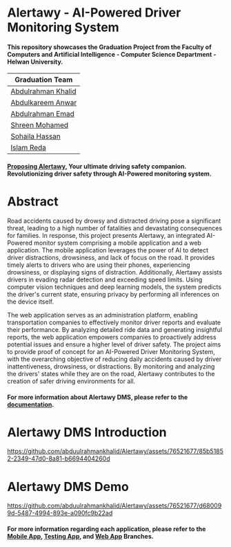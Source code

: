 # **Alertawy - AI-Powered Driver Monitoring System**

#### This repository showcases the Graduation Project from the Faculty of Computers and Artificial Intelligence - Computer Science Department - Helwan University.

| Graduation Team |
|---|
| [Abdulrahman Khalid](https://github.com/abduulrahmankhalid) |
| [Abdulkareem Anwar](https://github.com/Abdelkareem-Anwar) |
| [Abdulrahman Emad](https://github.com/AbdoEmad99) |
| [Shreen Mohamed](https://github.com/Shreen5) |
| [Sohaila Hassan](https://github.com/sohaila2) |
| [Islam Reda](https://github.com/EslamRedaMohamed) |

#### [Proposing Alertawy](https://www.canva.com/design/DAFlcxArrF4/8AGAj3IOSuUBNd198ntrQw/view?utm_content=DAFlcxArrF4&utm_campaign=designshare&utm_medium=link&utm_source=publishsharelink), Your ultimate driving safety companion. Revolutionizing driver safety through AI-Powered monitoring system.


# **Abstract**

Road accidents caused by drowsy and distracted driving pose a significant threat, leading to a high number of fatalities and devastating consequences for families. In response, this project presents Alertawy, an integrated AI-Powered monitor system comprising a mobile application and a web application. The mobile application leverages the power of AI to detect driver distractions, drowsiness, and lack of focus on the road. It provides timely alerts to drivers who are using their phones, experiencing drowsiness, or displaying signs of distraction. Additionally, Alertawy assists drivers in evading radar detection and exceeding speed limits. Using computer vision techniques and deep learning models, the system predicts the driver's current state, ensuring privacy by performing all inferences on the device itself.

The web application serves as an administration platform, enabling transportation companies to effectively monitor driver reports and evaluate their performance. By analyzing detailed ride data and generating insightful reports, the web application empowers companies to proactively address potential issues and ensure a higher level of driver safety. The project aims to provide proof of concept for an AI-Powered Driver Monitoring System, with the overarching objective of reducing daily accidents caused by driver inattentiveness, drowsiness, or distractions. By monitoring and analyzing the drivers' states while they are on the road, Alertawy contributes to the creation of safer driving environments for all.

#### For more information about Alertawy DMS, please refer to the [documentation](https://github.com/abduulrahmankhalid/Alertawy/blob/main/Alertawy%20DMS%20Documentation.pdf).

# **Alertawy DMS Introduction**

https://github.com/abduulrahmankhalid/Alertawy/assets/76521677/85b51852-2349-47d0-8a81-b6694404260d

# **Alertawy DMS Demo**

https://github.com/abduulrahmankhalid/Alertawy/assets/76521677/d680099d-5487-4994-893e-a090fc9b22ad


#### For more information regarding each application, please refer to the [Mobile App](https://github.com/abduulrahmankhalid/Alertawy/tree/Mobile-App), [Testing App](https://github.com/abduulrahmankhalid/Alertawy/tree/Testing-App), and [Web App](https://github.com/abduulrahmankhalid/Alertawy/tree/Web-App) Branches. 
